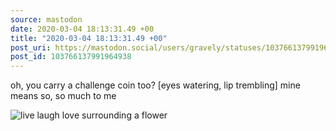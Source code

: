 ```yaml
---
source: mastodon
date: 2020-03-04 18:13:31.49 +00
title: "2020-03-04 18:13:31.49 +00"
post_uri: https://mastodon.social/users/gravely/statuses/103766137991964938
post_id: 103766137991964938
---
```

oh, you carry a challenge coin too? [eyes watering, lip trembling] mine means so, so much to me


![live laugh love surrounding a flower](/images/25903543.jpg)


